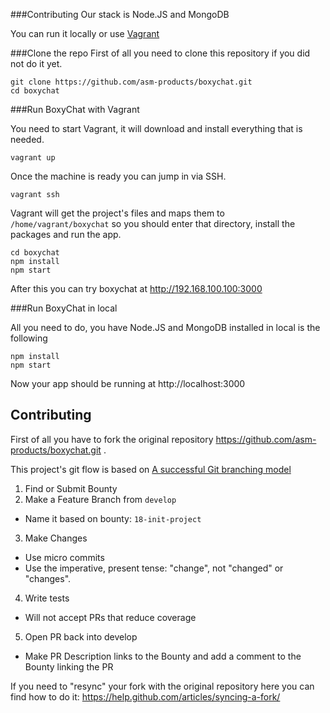 ###Contributing
Our stack is Node.JS and MongoDB

You can run it locally or use [Vagrant](https://www.vagrantup.com/)

###Clone the repo
First of all you need to clone this repository if you did not do it yet.
```
git clone https://github.com/asm-products/boxychat.git
cd boxychat
```
###Run BoxyChat with Vagrant

You need to start Vagrant, it will download and install everything that is needed.
```
vagrant up

```
Once the machine is ready you can jump in via SSH.
```
vagrant ssh

```
Vagrant will get the project's files and maps them to ```/home/vagrant/boxychat``` so you should enter that directory, install the packages and run the app.
```
cd boxychat
npm install
npm start

```

After this you can try boxychat at http://192.168.100.100:3000

###Run BoxyChat in local

All you need to do, you have Node.JS and MongoDB installed in local is the following
```
npm install
npm start

```

Now your app should be running at http://localhost:3000

## Contributing
First of all you have to fork the original repository  https://github.com/asm-products/boxychat.git .

This project's git flow is based on [A successful Git branching model](http://nvie.com/posts/a-successful-git-branching-model/)

1. Find or Submit Bounty
2. Make a Feature Branch from `develop`
  - Name it based on bounty: `18-init-project`
3. Make Changes
  - Use micro commits
  - Use the imperative, present tense: "change", not "changed" or "changes".
4. Write tests
  - Will not accept PRs that reduce coverage
5. Open PR back into develop
  - Make PR Description links to the Bounty and add a comment to the Bounty linking the PR

If you need to "resync" your fork with the original repository here you can find how to do it: https://help.github.com/articles/syncing-a-fork/